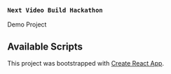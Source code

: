 ### `Next Video Build Hackathon` 

Demo Project



## Available Scripts



This project was bootstrapped with [Create React App](https://github.com/facebook/create-react-app).


